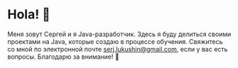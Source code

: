 # Hola! 👋

Меня зовут Сергей и я Java-разработчик. 
Здесь я буду делиться своими проектами на Java, которые создаю в процессе обучения. 
Свяжитесь со мной по электронной почте <serj.lukushin@gmail.com>, если у вас есть вопросы. 
Благодарю за внимание! 🚀
